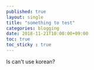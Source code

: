 ```yaml
---
published: true
layout: single
title: "something to test"
categories: blogging
date: 2018-11-21T10:00:00+09:00
toc: true
toc_sticky : true
---
```

Is can't use korean?